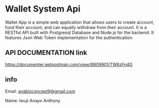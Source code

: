 # Wallet System Api

Wallet App is a simple web application that allows users to create account, fund their account, and can equally withdraw from their account. It is a RESTful API built with Postgresql Database and Node.js for the backend. It features Json Web Token implementation for the authentication.

## API DOCUMENTATION link
https://documenter.getpostman.com/view/8809901/TW6zFn4G

## info
  Email: anabizconcept9@gmail.com
  
  Name: Iwuji Anayo Anthony
  

